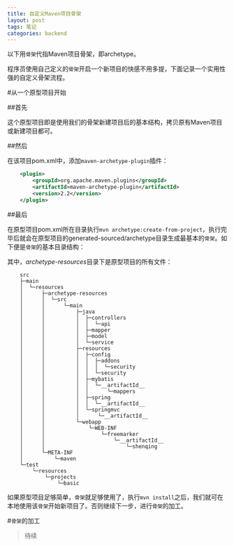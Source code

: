 ```yaml
---
title: 自定义Maven项目骨架
layout: post
tags: 笔记
categories: backend
---
```


以下用`骨架`代指Maven项目骨架，即archetype。

程序员使用自己定义的`骨架`开启一个新项目的快感不用多提，下面记录一个实用性强的自定义骨架流程。

#从一个原型项目开始

##首先

这个原型项目即是使用我们的骨架新建项目后的基本结构，拷贝原有Maven项目或新建项目都可。

##然后

在该项目pom.xml中，添加`maven-archetype-plugin`插件：
```xml
	<plugin>
		<groupId>org.apache.maven.plugins</groupId>
		<artifactId>maven-archetype-plugin</artifactId>
		<version>2.2</version>
	</plugin>
```

##最后

在原型项目pom.xml所在目录执行`mvn archetype:create-from-project`，执行完毕后就会在原型项目的generated-sourced/archetype目录生成最基本的`骨架`。如下便是`骨架`的基本目录结构：

其中，*archetype-resources*目录下是原型项目的所有文件：

```
	src
	├─main
	│  └─resources
	│      ├─archetype-resources
	│      │  └─src
	│      │      └─main
	│      │          ├─java
	│      │          │  ├─controllers
	│      │          │  │  └─api
	│      │          │  ├─mapper
	│      │          │  ├─model
	│      │          │  └─service
	│      │          ├─resources
	│      │          │  ├─config
	│      │          │  │  ├─addons
	│      │          │  │  │  └─security
	│      │          │  │  └─security
	│      │          │  ├─mybatis
	│      │          │  │  └─__artifactId__
	│      │          │  │      └─mappers
	│      │          │  ├─spring
	│      │          │  │  └─__artifactId__
	│      │          │  └─springmvc
	│      │          │      └─__artifactId__
	│      │          └─webapp
	│      │              └─WEB-INF
	│      │                  └─freemarker
	│      │                      └─__artifactId__
	│      │                          └─shenqing
	│      └─META-INF
	│          └─maven
	└─test
	    └─resources
	        └─projects
	            └─basic
```

如果原型项目足够简单，`骨架`就足够使用了，执行`mvn install`之后，我们就可在本地使用该`骨架`开始新项目了。否则继续下一步，进行`骨架`的加工。

#`骨架`的加工

>待续
